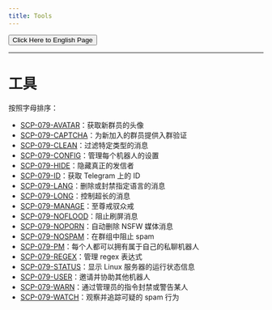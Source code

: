 ```yaml
---
title: Tools
---
```


<link rel="stylesheet" href="/css/chinese.css">
<button onmouseover="PlaySound('totop1')" onmouseout="StopSound('totop1')" onclick="window.location.href = '/tools/';" class="en">Click Here to English Page</button>

---

# 工具

按照字母排序：

- [SCP-079-AVATAR](/avatar/)：获取新群员的头像
- [SCP-079-CAPTCHA](/captcha-zh/)：为新加入的群员提供入群验证
- [SCP-079-CLEAN](/clean-zh/)：过滤特定类型的消息
- [SCP-079-CONFIG](/config-zh/)：管理每个机器人的设置
- [SCP-079-HIDE](/hide/)：隐藏真正的发信者
- [SCP-079-ID](/id/)：获取 Telegram 上的 ID
- [SCP-079-LANG](/lang/)：删除或封禁指定语言的消息
- [SCP-079-LONG](/long/)：控制超长的消息
- [SCP-079-MANAGE](/manage/)：至尊戒驭众戒
- [SCP-079-NOFLOOD](/noflood/)：阻止刷屏消息
- [SCP-079-NOPORN](/noporn/)：自动删除 NSFW 媒体消息
- [SCP-079-NOSPAM](/nospam/)：在群组中阻止 spam
- [SCP-079-PM](/pm-zh/)：每个人都可以拥有属于自己的私聊机器人
- [SCP-079-REGEX](/regex/)：管理 regex 表达式
- [SCP-079-STATUS](/status-zh/)：显示 Linux 服务器的运行状态信息
- [SCP-079-USER](/user-zh/)：邀请并协助其他机器人
- [SCP-079-WARN](/warn/)：通过管理员的指令封禁或警告某人
- [SCP-079-WATCH](/watch/)：观察并追踪可疑的 spam 行为

<audio src="/audio/page/tools.ogg" autoplay></audio>
